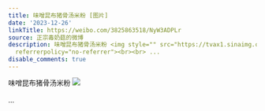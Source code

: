 ```yaml
---
title: 味噌昆布猪骨汤米粉 [图片]
date: '2023-12-26'
linkTitle: https://weibo.com/3825863518/NyW3ADPLr
source: 正宗毒奶菇的微博
description: 味噌昆布猪骨汤米粉 <img style="" src="https://tvax1.sinaimg.cn/large/e40a0b5ely1hl7czhzoyaj21400u0ar2.jpg"
  referrerpolicy="no-referrer"><br><br> ...
disable_comments: true
---
```

味噌昆布猪骨汤米粉 <img style="" src="https://tvax1.sinaimg.cn/large/e40a0b5ely1hl7czhzoyaj21400u0ar2.jpg" referrerpolicy="no-referrer"><br><br> ...